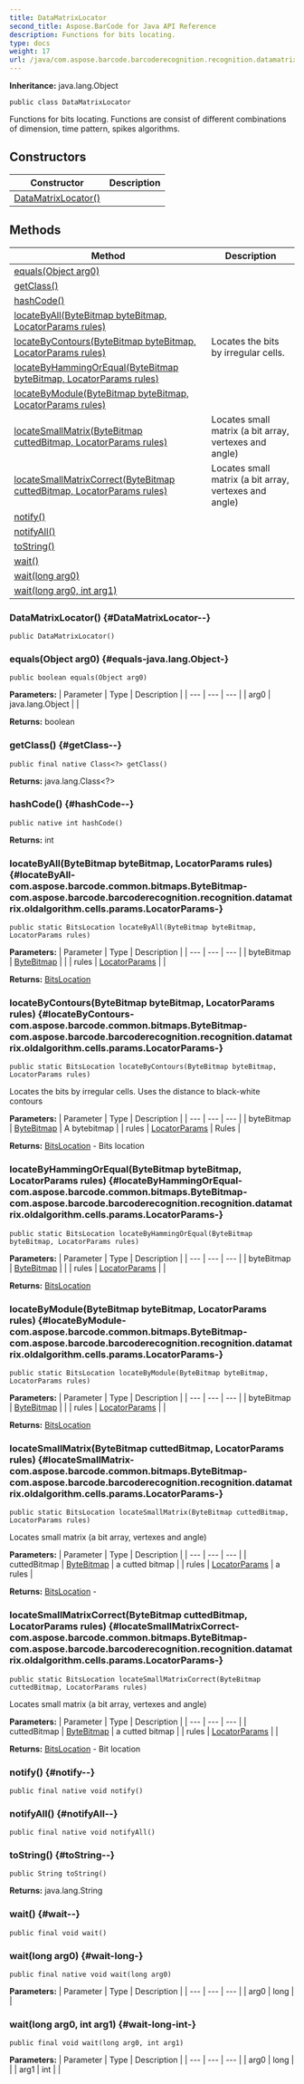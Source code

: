 ```yaml
---
title: DataMatrixLocator
second_title: Aspose.BarCode for Java API Reference
description: Functions for bits locating.
type: docs
weight: 17
url: /java/com.aspose.barcode.barcoderecognition.recognition.datamatrix.oldalgorithm.cells/datamatrixlocator/
---
```

**Inheritance:**
java.lang.Object
```
public class DataMatrixLocator
```

Functions for bits locating. Functions are consist of different combinations of dimension, time pattern, spikes algorithms.
## Constructors

| Constructor | Description |
| --- | --- |
| [DataMatrixLocator()](#DataMatrixLocator--) |  |
## Methods

| Method | Description |
| --- | --- |
| [equals(Object arg0)](#equals-java.lang.Object-) |  |
| [getClass()](#getClass--) |  |
| [hashCode()](#hashCode--) |  |
| [locateByAll(ByteBitmap byteBitmap, LocatorParams rules)](#locateByAll-com.aspose.barcode.common.bitmaps.ByteBitmap-com.aspose.barcode.barcoderecognition.recognition.datamatrix.oldalgorithm.cells.params.LocatorParams-) |  |
| [locateByContours(ByteBitmap byteBitmap, LocatorParams rules)](#locateByContours-com.aspose.barcode.common.bitmaps.ByteBitmap-com.aspose.barcode.barcoderecognition.recognition.datamatrix.oldalgorithm.cells.params.LocatorParams-) | Locates the bits by irregular cells. |
| [locateByHammingOrEqual(ByteBitmap byteBitmap, LocatorParams rules)](#locateByHammingOrEqual-com.aspose.barcode.common.bitmaps.ByteBitmap-com.aspose.barcode.barcoderecognition.recognition.datamatrix.oldalgorithm.cells.params.LocatorParams-) |  |
| [locateByModule(ByteBitmap byteBitmap, LocatorParams rules)](#locateByModule-com.aspose.barcode.common.bitmaps.ByteBitmap-com.aspose.barcode.barcoderecognition.recognition.datamatrix.oldalgorithm.cells.params.LocatorParams-) |  |
| [locateSmallMatrix(ByteBitmap cuttedBitmap, LocatorParams rules)](#locateSmallMatrix-com.aspose.barcode.common.bitmaps.ByteBitmap-com.aspose.barcode.barcoderecognition.recognition.datamatrix.oldalgorithm.cells.params.LocatorParams-) | Locates small matrix (a bit array, vertexes and angle) |
| [locateSmallMatrixCorrect(ByteBitmap cuttedBitmap, LocatorParams rules)](#locateSmallMatrixCorrect-com.aspose.barcode.common.bitmaps.ByteBitmap-com.aspose.barcode.barcoderecognition.recognition.datamatrix.oldalgorithm.cells.params.LocatorParams-) | Locates small matrix (a bit array, vertexes and angle) |
| [notify()](#notify--) |  |
| [notifyAll()](#notifyAll--) |  |
| [toString()](#toString--) |  |
| [wait()](#wait--) |  |
| [wait(long arg0)](#wait-long-) |  |
| [wait(long arg0, int arg1)](#wait-long-int-) |  |
### DataMatrixLocator() {#DataMatrixLocator--}
```
public DataMatrixLocator()
```


### equals(Object arg0) {#equals-java.lang.Object-}
```
public boolean equals(Object arg0)
```




**Parameters:**
| Parameter | Type | Description |
| --- | --- | --- |
| arg0 | java.lang.Object |  |

**Returns:**
boolean
### getClass() {#getClass--}
```
public final native Class<?> getClass()
```




**Returns:**
java.lang.Class<?>
### hashCode() {#hashCode--}
```
public native int hashCode()
```




**Returns:**
int
### locateByAll(ByteBitmap byteBitmap, LocatorParams rules) {#locateByAll-com.aspose.barcode.common.bitmaps.ByteBitmap-com.aspose.barcode.barcoderecognition.recognition.datamatrix.oldalgorithm.cells.params.LocatorParams-}
```
public static BitsLocation locateByAll(ByteBitmap byteBitmap, LocatorParams rules)
```




**Parameters:**
| Parameter | Type | Description |
| --- | --- | --- |
| byteBitmap | [ByteBitmap](../../com.aspose.barcode.common.bitmaps/bytebitmap) |  |
| rules | [LocatorParams](../../com.aspose.barcode.barcoderecognition.recognition.datamatrix.oldalgorithm.cells.params/locatorparams) |  |

**Returns:**
[BitsLocation](../../com.aspose.barcode.barcoderecognition.recognition.cells2d/bitslocation)
### locateByContours(ByteBitmap byteBitmap, LocatorParams rules) {#locateByContours-com.aspose.barcode.common.bitmaps.ByteBitmap-com.aspose.barcode.barcoderecognition.recognition.datamatrix.oldalgorithm.cells.params.LocatorParams-}
```
public static BitsLocation locateByContours(ByteBitmap byteBitmap, LocatorParams rules)
```


Locates the bits by irregular cells. Uses the distance to black-white contours

**Parameters:**
| Parameter | Type | Description |
| --- | --- | --- |
| byteBitmap | [ByteBitmap](../../com.aspose.barcode.common.bitmaps/bytebitmap) | A bytebitmap |
| rules | [LocatorParams](../../com.aspose.barcode.barcoderecognition.recognition.datamatrix.oldalgorithm.cells.params/locatorparams) | Rules |

**Returns:**
[BitsLocation](../../com.aspose.barcode.barcoderecognition.recognition.cells2d/bitslocation) - Bits location
### locateByHammingOrEqual(ByteBitmap byteBitmap, LocatorParams rules) {#locateByHammingOrEqual-com.aspose.barcode.common.bitmaps.ByteBitmap-com.aspose.barcode.barcoderecognition.recognition.datamatrix.oldalgorithm.cells.params.LocatorParams-}
```
public static BitsLocation locateByHammingOrEqual(ByteBitmap byteBitmap, LocatorParams rules)
```




**Parameters:**
| Parameter | Type | Description |
| --- | --- | --- |
| byteBitmap | [ByteBitmap](../../com.aspose.barcode.common.bitmaps/bytebitmap) |  |
| rules | [LocatorParams](../../com.aspose.barcode.barcoderecognition.recognition.datamatrix.oldalgorithm.cells.params/locatorparams) |  |

**Returns:**
[BitsLocation](../../com.aspose.barcode.barcoderecognition.recognition.cells2d/bitslocation)
### locateByModule(ByteBitmap byteBitmap, LocatorParams rules) {#locateByModule-com.aspose.barcode.common.bitmaps.ByteBitmap-com.aspose.barcode.barcoderecognition.recognition.datamatrix.oldalgorithm.cells.params.LocatorParams-}
```
public static BitsLocation locateByModule(ByteBitmap byteBitmap, LocatorParams rules)
```




**Parameters:**
| Parameter | Type | Description |
| --- | --- | --- |
| byteBitmap | [ByteBitmap](../../com.aspose.barcode.common.bitmaps/bytebitmap) |  |
| rules | [LocatorParams](../../com.aspose.barcode.barcoderecognition.recognition.datamatrix.oldalgorithm.cells.params/locatorparams) |  |

**Returns:**
[BitsLocation](../../com.aspose.barcode.barcoderecognition.recognition.cells2d/bitslocation)
### locateSmallMatrix(ByteBitmap cuttedBitmap, LocatorParams rules) {#locateSmallMatrix-com.aspose.barcode.common.bitmaps.ByteBitmap-com.aspose.barcode.barcoderecognition.recognition.datamatrix.oldalgorithm.cells.params.LocatorParams-}
```
public static BitsLocation locateSmallMatrix(ByteBitmap cuttedBitmap, LocatorParams rules)
```


Locates small matrix (a bit array, vertexes and angle)

**Parameters:**
| Parameter | Type | Description |
| --- | --- | --- |
| cuttedBitmap | [ByteBitmap](../../com.aspose.barcode.common.bitmaps/bytebitmap) | a cutted bitmap |
| rules | [LocatorParams](../../com.aspose.barcode.barcoderecognition.recognition.datamatrix.oldalgorithm.cells.params/locatorparams) | a rules |

**Returns:**
[BitsLocation](../../com.aspose.barcode.barcoderecognition.recognition.cells2d/bitslocation) - 
### locateSmallMatrixCorrect(ByteBitmap cuttedBitmap, LocatorParams rules) {#locateSmallMatrixCorrect-com.aspose.barcode.common.bitmaps.ByteBitmap-com.aspose.barcode.barcoderecognition.recognition.datamatrix.oldalgorithm.cells.params.LocatorParams-}
```
public static BitsLocation locateSmallMatrixCorrect(ByteBitmap cuttedBitmap, LocatorParams rules)
```


Locates small matrix (a bit array, vertexes and angle)

**Parameters:**
| Parameter | Type | Description |
| --- | --- | --- |
| cuttedBitmap | [ByteBitmap](../../com.aspose.barcode.common.bitmaps/bytebitmap) | a cutted bitmap |
| rules | [LocatorParams](../../com.aspose.barcode.barcoderecognition.recognition.datamatrix.oldalgorithm.cells.params/locatorparams) |  |

**Returns:**
[BitsLocation](../../com.aspose.barcode.barcoderecognition.recognition.cells2d/bitslocation) - Bit location
### notify() {#notify--}
```
public final native void notify()
```




### notifyAll() {#notifyAll--}
```
public final native void notifyAll()
```




### toString() {#toString--}
```
public String toString()
```




**Returns:**
java.lang.String
### wait() {#wait--}
```
public final void wait()
```




### wait(long arg0) {#wait-long-}
```
public final native void wait(long arg0)
```




**Parameters:**
| Parameter | Type | Description |
| --- | --- | --- |
| arg0 | long |  |

### wait(long arg0, int arg1) {#wait-long-int-}
```
public final void wait(long arg0, int arg1)
```




**Parameters:**
| Parameter | Type | Description |
| --- | --- | --- |
| arg0 | long |  |
| arg1 | int |  |

